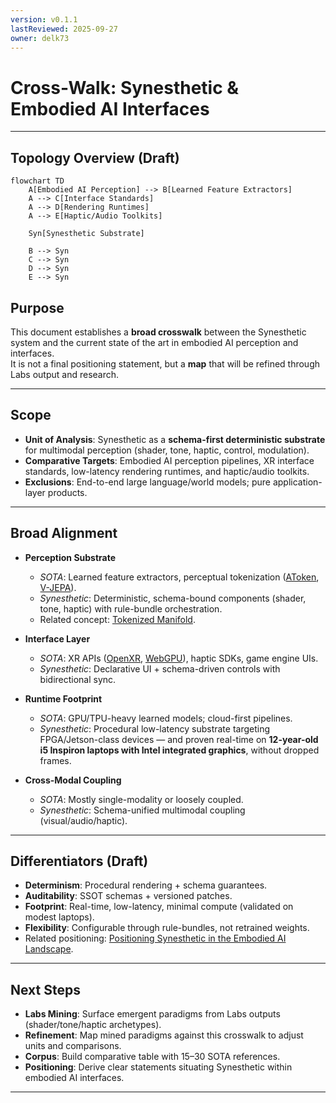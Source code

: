 ```yaml
---
version: v0.1.1
lastReviewed: 2025-09-27
owner: delk73
---
```


# Cross-Walk: Synesthetic & Embodied AI Interfaces

---

## Topology Overview (Draft)

```mermaid
flowchart TD
    A[Embodied AI Perception] --> B[Learned Feature Extractors]
    A --> C[Interface Standards]
    A --> D[Rendering Runtimes]
    A --> E[Haptic/Audio Toolkits]

    Syn[Synesthetic Substrate]

    B --> Syn
    C --> Syn
    D --> Syn
    E --> Syn    
```




## Purpose  
This document establishes a **broad crosswalk** between the Synesthetic system and the current state of the art in embodied AI perception and interfaces.  
It is not a final positioning statement, but a **map** that will be refined through Labs output and research.  

---

## Scope  
- **Unit of Analysis**: Synesthetic as a **schema-first deterministic substrate** for multimodal perception (shader, tone, haptic, control, modulation).  
- **Comparative Targets**: Embodied AI perception pipelines, XR interface standards, low-latency rendering runtimes, and haptic/audio toolkits.  
- **Exclusions**: End-to-end large language/world models; pure application-layer products.  

---



## Broad Alignment  

- **Perception Substrate**  
  - *SOTA*: Learned feature extractors, perceptual tokenization ([AToken](https://arxiv.org/abs/2405.06722), [V-JEPA](https://ai.meta.com/blog/v-jepa-yann-lecun-ai-model-video-self-supervised-learning/)).  
  - *Synesthetic*: Deterministic, schema-bound components (shader, tone, haptic) with rule-bundle orchestration.  
  - Related concept: [Tokenized Manifold](tokenized_manifold.md).  

- **Interface Layer**  
  - *SOTA*: XR APIs ([OpenXR](https://www.khronos.org/openxr/), [WebGPU](https://www.w3.org/TR/webgpu/)), haptic SDKs, game engine UIs.  
  - *Synesthetic*: Declarative UI + schema-driven controls with bidirectional sync.  

- **Runtime Footprint**  
  - *SOTA*: GPU/TPU-heavy learned models; cloud-first pipelines.  
  - *Synesthetic*: Procedural low-latency substrate targeting FPGA/Jetson-class devices — and proven real-time on **12-year-old i5 Inspiron laptops with Intel integrated graphics**, without dropped frames.  

- **Cross-Modal Coupling**  
  - *SOTA*: Mostly single-modality or loosely coupled.  
  - *Synesthetic*: Schema-unified multimodal coupling (visual/audio/haptic).  

---

## Differentiators (Draft)  
- **Determinism**: Procedural rendering + schema guarantees.  
- **Auditability**: SSOT schemas + versioned patches.  
- **Footprint**: Real-time, low-latency, minimal compute (validated on modest laptops).  
- **Flexibility**: Configurable through rule-bundles, not retrained weights.  
- Related positioning: [Positioning Synesthetic in the Embodied AI Landscape](positioning_embodied.md).  

---

## Next Steps  
- **Labs Mining**: Surface emergent paradigms from Labs outputs (shader/tone/haptic archetypes).  
- **Refinement**: Map mined paradigms against this crosswalk to adjust units and comparisons.  
- **Corpus**: Build comparative table with 15–30 SOTA references.  
- **Positioning**: Derive clear statements situating Synesthetic within embodied AI interfaces.  

---
